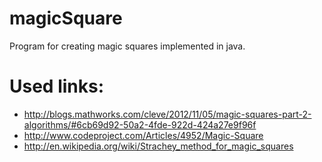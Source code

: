 magicSquare
===========
Program for creating magic squares implemented in java.

Used links:
===========
- http://blogs.mathworks.com/cleve/2012/11/05/magic-squares-part-2-algorithms/#6cb69d92-50a2-4fde-922d-424a27e9f96f
- http://www.codeproject.com/Articles/4952/Magic-Square
- http://en.wikipedia.org/wiki/Strachey_method_for_magic_squares
